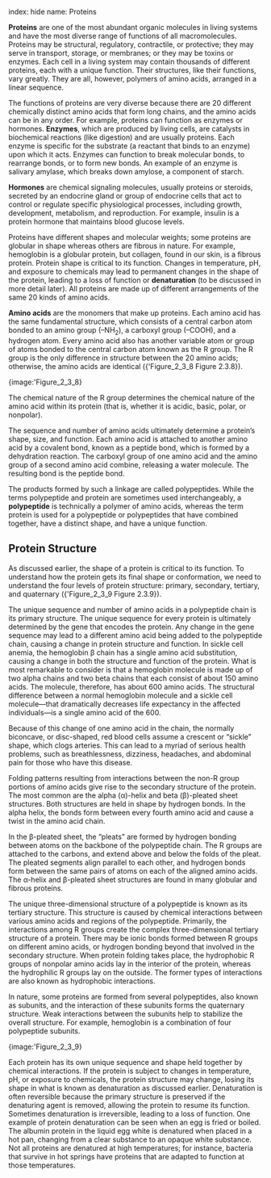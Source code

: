 index: hide
name: Proteins

 **Proteins** are one of the most abundant organic molecules in living systems and have the most diverse range of functions of all macromolecules. Proteins may be structural, regulatory, contractile, or protective; they may serve in transport, storage, or membranes; or they may be toxins or enzymes. Each cell in a living system may contain thousands of different proteins, each with a unique function. Their structures, like their functions, vary greatly. They are all, however, polymers of amino acids, arranged in a linear sequence.

The functions of proteins are very diverse because there are 20 different chemically distinct amino acids that form long chains, and the amino acids can be in any order. For example, proteins can function as enzymes or hormones.  **Enzymes**, which are produced by living cells, are catalysts in biochemical reactions (like digestion) and are usually proteins. Each enzyme is specific for the substrate (a reactant that binds to an enzyme) upon which it acts. Enzymes can function to break molecular bonds, to rearrange bonds, or to form new bonds. An example of an enzyme is salivary amylase, which breaks down amylose, a component of starch.

 **Hormones** are chemical signaling molecules, usually proteins or steroids, secreted by an endocrine gland or group of endocrine cells that act to control or regulate specific physiological processes, including growth, development, metabolism, and reproduction. For example, insulin is a protein hormone that maintains blood glucose levels.

Proteins have different shapes and molecular weights; some proteins are globular in shape whereas others are fibrous in nature. For example, hemoglobin is a globular protein, but collagen, found in our skin, is a fibrous protein. Protein shape is critical to its function. Changes in temperature, pH, and exposure to chemicals may lead to permanent changes in the shape of the protein, leading to a loss of function or  **denaturation** (to be discussed in more detail later). All proteins are made up of different arrangements of the same 20 kinds of amino acids.

 **Amino acids** are the monomers that make up proteins. Each amino acid has the same fundamental structure, which consists of a central carbon atom bonded to an amino group (–NH<sub>2</sub>), a carboxyl group (–COOH), and a hydrogen atom. Every amino acid also has another variable atom or group of atoms bonded to the central carbon atom known as the R group. The R group is the only difference in structure between the 20 amino acids; otherwise, the amino acids are identical ({'Figure_2_3_8 Figure 2.3.8}).


{image:'Figure_2_3_8}
        


The chemical nature of the R group determines the chemical nature of the amino acid within its protein (that is, whether it is acidic, basic, polar, or nonpolar).

The sequence and number of amino acids ultimately determine a protein’s shape, size, and function. Each amino acid is attached to another amino acid by a covalent bond, known as a peptide bond, which is formed by a dehydration reaction. The carboxyl group of one amino acid and the amino group of a second amino acid combine, releasing a water molecule. The resulting bond is the peptide bond.

The products formed by such a linkage are called polypeptides. While the terms polypeptide and protein are sometimes used interchangeably, a  **polypeptide** is technically a polymer of amino acids, whereas the term protein is used for a polypeptide or polypeptides that have combined together, have a distinct shape, and have a unique function.

## Protein Structure

As discussed earlier, the shape of a protein is critical to its function. To understand how the protein gets its final shape or conformation, we need to understand the four levels of protein structure: primary, secondary, tertiary, and quaternary ({'Figure_2_3_9 Figure 2.3.9}).

The unique sequence and number of amino acids in a polypeptide chain is its primary structure. The unique sequence for every protein is ultimately determined by the gene that encodes the protein. Any change in the gene sequence may lead to a different amino acid being added to the polypeptide chain, causing a change in protein structure and function. In sickle cell anemia, the hemoglobin β chain has a single amino acid substitution, causing a change in both the structure and function of the protein. What is most remarkable to consider is that a hemoglobin molecule is made up of two alpha chains and two beta chains that each consist of about 150 amino acids. The molecule, therefore, has about 600 amino acids. The structural difference between a normal hemoglobin molecule and a sickle cell molecule—that dramatically decreases life expectancy in the affected individuals—is a single amino acid of the 600.

Because of this change of one amino acid in the chain, the normally biconcave, or disc-shaped, red blood cells assume a crescent or “sickle” shape, which clogs arteries. This can lead to a myriad of serious health problems, such as breathlessness, dizziness, headaches, and abdominal pain for those who have this disease.

Folding patterns resulting from interactions between the non-R group portions of amino acids give rise to the secondary structure of the protein. The most common are the alpha (α)-helix and beta (β)-pleated sheet structures. Both structures are held in shape by hydrogen bonds. In the alpha helix, the bonds form between every fourth amino acid and cause a twist in the amino acid chain.

In the β-pleated sheet, the “pleats” are formed by hydrogen bonding between atoms on the backbone of the polypeptide chain. The R groups are attached to the carbons, and extend above and below the folds of the pleat. The pleated segments align parallel to each other, and hydrogen bonds form between the same pairs of atoms on each of the aligned amino acids. The α-helix and β-pleated sheet structures are found in many globular and fibrous proteins.

The unique three-dimensional structure of a polypeptide is known as its tertiary structure. This structure is caused by chemical interactions between various amino acids and regions of the polypeptide. Primarily, the interactions among R groups create the complex three-dimensional tertiary structure of a protein. There may be ionic bonds formed between R groups on different amino acids, or hydrogen bonding beyond that involved in the secondary structure. When protein folding takes place, the hydrophobic R groups of nonpolar amino acids lay in the interior of the protein, whereas the hydrophilic R groups lay on the outside. The former types of interactions are also known as hydrophobic interactions.

In nature, some proteins are formed from several polypeptides, also known as subunits, and the interaction of these subunits forms the quaternary structure. Weak interactions between the subunits help to stabilize the overall structure. For example, hemoglobin is a combination of four polypeptide subunits.


{image:'Figure_2_3_9}
        

Each protein has its own unique sequence and shape held together by chemical interactions. If the protein is subject to changes in temperature, pH, or exposure to chemicals, the protein structure may change, losing its shape in what is known as denaturation as discussed earlier. Denaturation is often reversible because the primary structure is preserved if the denaturing agent is removed, allowing the protein to resume its function. Sometimes denaturation is irreversible, leading to a loss of function. One example of protein denaturation can be seen when an egg is fried or boiled. The albumin protein in the liquid egg white is denatured when placed in a hot pan, changing from a clear substance to an opaque white substance. Not all proteins are denatured at high temperatures; for instance, bacteria that survive in hot springs have proteins that are adapted to function at those temperatures.
